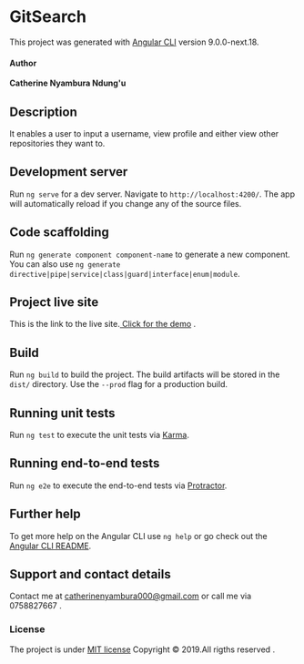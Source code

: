 # GitSearch

This project was generated with [Angular CLI](https://github.com/angular/angular-cli) version 9.0.0-next.18.

#### Author

 ****Catherine Nyambura Ndung'u****
 
## Description

It enables a user to input a username, view profile and either view other repositories they want to.

## Development server

Run `ng serve` for a dev server. Navigate to `http://localhost:4200/`. The app will automatically reload if you change any of the source files.

## Code scaffolding

Run `ng generate component component-name` to generate a new component. You can also use `ng generate directive|pipe|service|class|guard|interface|enum|module`.

## Project live site

  This is the link to the live site.[ Click for the demo](https://anitakate.github.io/git-search/) .

## Build

Run `ng build` to build the project. The build artifacts will be stored in the `dist/` directory. Use the `--prod` flag for a production build.

## Running unit tests

Run `ng test` to execute the unit tests via [Karma](https://karma-runner.github.io).

## Running end-to-end tests

Run `ng e2e` to execute the end-to-end tests via [Protractor](http://www.protractortest.org/).

## Further help

To get more help on the Angular CLI use `ng help` or go check out the [Angular CLI README](https://github.com/angular/angular-cli/blob/master/README.md).

## Support and contact details
Contact me at catherinenyambura000@gmail.com or call me via 0758827667 .

### License
The project is under [MIT license](https://github.com/anitakate/Git-Search/blob/master/LICENSE)
Copyright &copy; 2019.All rigths reserved .
